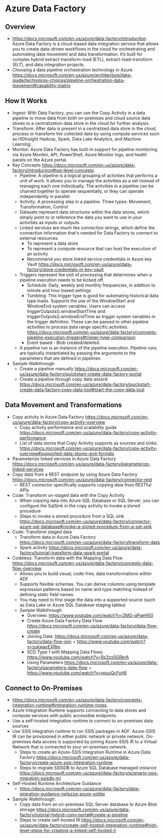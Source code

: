 # Azure Data Factory

## Overview
- https://docs.microsoft.com/en-us/azure/data-factory/introduction. Azure Data Factory is a cloud-based data integration service that allows you to create data-driven workflows in the cloud for orchestrating and automating data movement and data transformation. It’s built for complex hybrid extract-transform-load (ETL), extract-load-transform (ELT), and data integration projects.
- Choosing a data pipeline orchestration technology in Azure https://docs.microsoft.com/en-us/azure/architecture/data-guide/technology-choices/pipeline-orchestration-data-movement#capability-matrix

## How It Works
- Ingest: With Data Factory, you can use the Copy Activity in a data pipeline to move data from both on-premises and cloud source data stores to a centralization data store in the cloud for further analysis. 
- Transform: After data is present in a centralized data store in the cloud, process or transform the collected data by using compute services such as HDInsight Hadoop, Spark, Data Lake Analytics, and Machine Learning.
- Monitor: Azure Data Factory has built-in support for pipeline monitoring via Azure Monitor, API, PowerShell, Azure Monitor logs, and health panels on the Azure portal.
- Key Concepts https://docs.microsoft.com/en-us/azure/data-factory/introduction#top-level-concepts
  - Pipeline: A pipeline is a logical grouping of activities that performs a unit of work. It allows you to manage the activities as a set instead of managing each one individually. The activities in a pipeline can be chained together to operate sequentially, or they can operate independently in parallel.
  - Activity: A processing step in a pipeline. Three types: Movement, Transformation, Control
  - Datasets represent data structures within the data stores, which simply point to or reference the data you want to use in your activities as inputs or outputs.
  - Linked services are much like connection strings, which define the connection information that's needed for Data Factory to connect to external resources.
    - To represent a data store 
    - To represent a compute resource that can host the execution of an activity
    - Recommend you store linked service credentials in Azure key Vault https://docs.microsoft.com/en-us/azure/data-factory/store-credentials-in-key-vault
  - Triggers represent the unit of processing that determines when a pipeline execution needs to be kicked off.
    - Schedule: Daily, weekly and monthly frequencies, in addition to minute and hour based settings
    - Tumbling: This trigger type is good for automating historical data type loads. Supports the use of the WindowStart and WindowEnd system variables. Users can access triggerOutputs().windowStartTime and triggerOutputs().windowEndTime as trigger system variables in the trigger definition. These can be passed to other pipeline activities to process data range specific activities. https://docs.microsoft.com/en-us/azure/data-factory/concepts-pipeline-execution-triggers#trigger-type-comparison 
    - Event based - Blob created/deleted.
  - A pipeline run is an instance of the pipeline execution. Pipeline runs are typically instantiated by passing the arguments to the parameters that are defined in pipelines
- Sample Walkthrough
  - Create a pipeline manually https://docs.microsoft.com/en-us/azure/data-factory/quickstart-create-data-factory-portal
  - Create a pipeline through copy data wizard: https://docs.microsoft.com/en-us/azure/data-factory/quickstart-create-data-factory-copy-data-tool#start-the-copy-data-tool


## Data Movement and Transformations
- Copy activity in Azure Data Factory https://docs.microsoft.com/en-us/azure/data-factory/copy-activity-overview
  - Copy activity performance and scalability guide https://docs.microsoft.com/en-us/azure/data-factory/copy-activity-performance
  - List of data stores that Copy Activity supports as sources and sinks: https://docs.microsoft.com/en-us/azure/data-factory/copy-activity-overview#supported-data-stores-and-formats
- Parameterize linked services in Azure Data Factory https://docs.microsoft.com/en-us/azure/data-factory/parameterize-linked-services
- Copy data from a REST endpoint by using Azure Data Factory https://docs.microsoft.com/en-us/azure/data-factory/connector-rest
  - REST connector specifically supports copying data from RESTful APIs
- Code: Transform un-staged data with the Copy Activity
  - When copying data into Azure SQL Database or SQL Server, you can configure the SqlSink in the copy activity to invoke a stored procedure
  - Steps to invoke a stored procedure from a SQL sink https://docs.microsoft.com/en-us/azure/data-factory/connector-azure-sql-database#invoke-a-stored-procedure-from-a-sql-sink
- Code: Transform staged data
  - Transform data in Azure Data Factory https://docs.microsoft.com/en-us/azure/data-factory/transform-data 
  - Spark activity https://docs.microsoft.com/en-us/azure/data-factory/tutorial-transform-data-spark-portal
- Codeless: Transform data with the Mapping Data Flow https://docs.microsoft.com/en-us/azure/data-factory/concepts-data-flow-overview 
  - Allows you to build visual, code-free, data transformations within ADF
  - Supports flexible schemas. You can derive columns using template expression patterns based on name and type matching instead of defining static field names.
  - You may need to first stage the data into a supported source (such as Data Lake or Azure SQL Database staging tables)
  - Sample Walkthrough
    - Overview: https://www.youtube.com/watch?v=ZMG-qPqeH50 
    - Create Azure Data Factory Data Flow https://docs.microsoft.com/en-us/azure/data-factory/data-flow-create
    - Joining Data: https://docs.microsoft.com/en-us/azure/data-factory/data-flow-join +  https://www.youtube.com/watch?v=zukwayEXRtg
    - SCD Type 1 with Mapping Data Flows https://www.youtube.com/watch?v=Rz2zx5GRbrA
    - Using Parameters https://docs.microsoft.com/en-us/azure/data-factory/parameters-data-flow +  https://www.youtube.com/watch?v=vpuuQcFojt8
## Connect to On-Premises 
- https://docs.microsoft.com/en-us/azure/data-factory/concepts-integration-runtime#integration-runtime-types. 
- Azure Integration Runtime supports connecting to data stores and compute services with public accessible endpoints. 
- Use a self-hosted integration runtime to connect to on-premises data sources 
- Use SSIS integration runtime to run SSIS packages in ADF. Azure-SSIS IR can be provisioned in either public network or private network. On-premises data access is supported by joining Azure-SSIS IR to a Virtual Network that is connected to your on-premises network.
  - Steps to create an Azure-SSIS Integration Runtime in Azure Data Factory https://docs.microsoft.com/en-us/azure/data-factory/create-azure-ssis-integration-runtime
  - Steps to migrate SSISDB to Azure SQL Database managed instance https://docs.microsoft.com/en-us/azure/data-factory/scenario-ssis-migration-ssisdb-mi
- Self-Hosted Runtime Architecture Guidance
  - https://docs.microsoft.com/en-us/azure/data-factory/data-migration-guidance-netezza-azure-sqldw
- Sample Walkthrough:
  - Copy data from an on-premises SQL Server database to Azure Blob storage https://docs.microsoft.com/en-us/azure/data-factory/tutorial-hybrid-copy-portal#create-a-pipeline
  - Steps to create self-hosted IR https://docs.microsoft.com/en-us/azure/data-factory/create-self-hosted-integration-runtime#high-level-steps-for-creating-a-linked-self-hosted-ir


